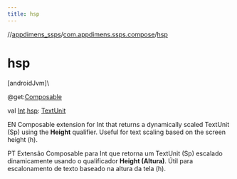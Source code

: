 ```yaml
---
title: hsp
---
```

//[appdimens_ssps](../../index.html)/[com.appdimens.ssps.compose](index.html)/[hsp](hsp.html)



# hsp



[androidJvm]\




@get:[Composable](https://developer.android.com/reference/kotlin/androidx/compose/runtime/Composable.html)



val [Int](https://kotlinlang.org/api/core/kotlin-stdlib/kotlin/-int/index.html).[hsp](hsp.html): [TextUnit](https://developer.android.com/reference/kotlin/androidx/compose/ui/unit/TextUnit.html)



EN Composable extension for Int that returns a dynamically scaled TextUnit (Sp) using the **Height** qualifier. Useful for text scaling based on the screen height (h).



PT Extensão Composable para Int que retorna um TextUnit (Sp) escalado dinamicamente usando o qualificador **Height (Altura)**. Útil para escalonamento de texto baseado na altura da tela (h).



